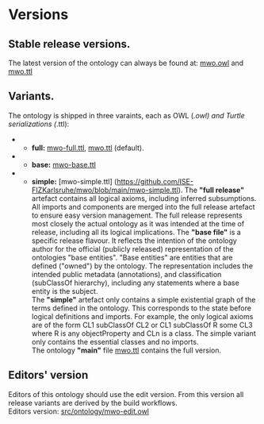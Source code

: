 # Versions

## Stable release versions. 
The latest version of the ontology can always be found at:
[mwo.owl](https://github.com/ISE-FIZKarlsruhe/mwo/blob/main/mwo.owl) and [mwo.ttl](https://raw.githubusercontent.com/ISE-FIZKarlsruhe/mwo/refs/heads/main/mwo.ttl)

## Variants. 
The ontology is shipped in three varaints, each as OWL (*.owl) and Turtle serializations (*.ttl):  
- * **full:** [mwo-full.ttl](https://github.com/ISE-FIZKarlsruhe/mwo/blob/main/mwo-full.ttl), [mwo.ttl](https://raw.githubusercontent.com/ISE-FIZKarlsruhe/mwo/refs/heads/main/mwo.ttl) (default). 
- * **base:** [mwo-base.ttl](https://github.com/ISE-FIZKarlsruhe/mwo/blob/main/mwo-base.ttl)
- * **simple:** [mwo-simple.ttl] (https://github.com/ISE-FIZKarlsruhe/mwo/blob/main/mwo-simple.ttl). 
The **"full release"** artefact contains all logical axioms, including inferred subsumptions. All imports and components are merged into the full release artefact to ensure easy version management. The full release represents most closely the actual ontology as it was intended at the time of release, including all its logical implications.
The **"base file"** is a specific release flavour. It reflects the intention of the ontology author for the official (publicly released) representation of the ontologies "base entities". "Base entities" are entities that are defined ("owned") by the ontology. The representation includes the intended public metadata (annotations), and classification (subClassOf hierarchy), including any statements where a base entity is the subject.  
The **"simple"** artefact only contains a simple existential graph of the terms defined in the ontology. This corresponds to the state before logical definitions and imports. For example, the only logical axioms are of the form CL1 subClassOf CL2 or CL1 subClassOf R some CL3 where R is any objectProperty and CLn is a class. The simple variant only contains the essential classes and no imports.  
The ontology **"main"** file [mwo.ttl](https://raw.githubusercontent.com/ISE-FIZKarlsruhe/mwo/refs/heads/main/mwo.ttl) contains the full version.

## Editors' version  
Editors of this ontology should use the edit version. From this version all release variants are derived by the build workflows.  
Editors version: [src/ontology/mwo-edit.owl](https://github.com/ISE-FIZKarlsruhe/mwo/blob/main/src/ontology/mwo-edit.owl)

